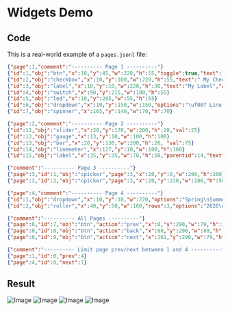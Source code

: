 <h1>Widgets Demo</h1>

<h2>Code</h2>

This is a real-world example of a `pages.jsonl` file:

```json
{"page":1,"comment":"---------- Page 1 ----------"}
{"id":1,"obj":"btn","x":10,"y":45,"w":220,"h":55,"toggle":true,"text":"Push Me \uf0a6"}
{"id":2,"obj":"checkbox","x":10,"y":100,"w":220,"h":55,"text":" My Checkbox"}
{"id":3,"obj":"label","x":10,"y":10,"w":220,"h":30,"text":"My Label","align":1,"padh":50}
{"id":4,"obj":"switch","x":90,"y":215,"w":100,"h":55}
{"id":5,"obj":"led","x":10,"y":205,"w":55,"h":55}
{"id":6,"obj":"dropdown","x":10,"y":150,"w":150,"options":"\uf007 Line 1\n\uf007 Line 2\n\uf007 Line 3"}
{"id":7,"obj":"spinner","x":165,"y":140,"w":70,"h":70}

{"page":2,"comment":"---------- Page 2 ----------"}
{"id":11,"obj":"slider","x":20,"y":170,"w":200,"h":20,"val":25}
{"id":12,"obj":"gauge","x":13,"y":10,"w":100,"h":100}
{"id":13,"obj":"bar","x":20,"y":130,"w":200,"h":20, "val":75}
{"id":14,"obj":"linemeter","x":127,"y":10,"w":100,"h":100}
{"id":15,"obj":"label","x":35,"y":35,"w":70,"h":50,"parentid":14,"text":"\uf00c OK"}

{"comment":"---------- Page 3 ----------"}
{"page":3,"id":1,"obj":"cpicker","page":3,"x":20,"y":0,"w":200,"h":200}
{"page":3,"id":2,"obj":"cpicker","page":3,"x":20,"y":210,"w":200,"h":50,"rect":true}

{"page":4,"comment":"---------- Page 4 ----------"}
{"id":1,"obj":"dropdown","x":10,"y":10,"w":220,"options":"Spring\nSummer\nAutumn\nWinter"}
{"id":2,"obj":"roller","x":40,"y":50,"w":160,"rows":3,"options":"2020\n2021\n2022\n2023\n2024"}

{"comment":"---------- All Pages ----------"}
{"page":0,"id":7,"obj":"btn","action":"prev","x":0,"y":290,"w":79,"h":32,"bg_color":"#2C3E50","text":"\uE141","text_color":"#FFFFFF","radius":0,"border_side":0,"text_font":32}
{"page":0,"id":8,"obj":"btn","action":"back","x":80,"y":290,"w":80,"h":32,"bg_color":"#2C3E50","text":"\uE2DC","text_color":"#FFFFFF","radius":0,"border_side":0,"text_font":24}
{"page":0,"id":9,"obj":"btn","action":"next","x":161,"y":290,"w":79,"h":32,"bg_color":"#2C3E50","text":"\uE142","text_color":"#FFFFFF","radius":0,"border_side":0,"text_font":32}

{"comment":"---------- Limit page prev/next between 1 and 4 ----------"}
{"page":1,"id":0,"prev":4}
{"page":4,"id":0,"next":1}
```

<h2>Result</h2>

![Image](https://user-images.githubusercontent.com/1550668/113473564-87c1c780-946a-11eb-9af5-d55788207b22.png)
![Image](https://user-images.githubusercontent.com/1550668/113473575-99a36a80-946a-11eb-9c21-753baa5f216d.png)
![Image](https://user-images.githubusercontent.com/1550668/113473578-9f994b80-946a-11eb-9208-fd9918daf7de.png)
![Image](https://user-images.githubusercontent.com/1550668/113473588-a58f2c80-946a-11eb-9005-b85399283194.png)


